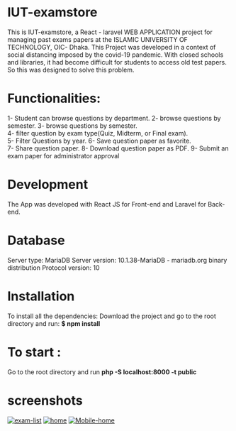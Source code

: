 # IUT-examstore 
This is IUT-examstore, a  React - laravel WEB APPLICATION project for managing past exams papers at the ISLAMIC UNIVERSITY OF TECHNOLOGY, OIC- Dhaka.
This Project was developed in a context of social distancing imposed by the covid-19 pandemic. With closed schools and libraries, it
had become difficult for students to access old test papers. So this was designed to solve this problem. 
# Functionalities:
1- Student can browse questions by department. 
2- browse questions by semester. 
3- browse questions by semester.   
4- filter question by exam type(Quiz, Midterm, or Final exam).   
5- Filter Questions by year. 
6- Save question paper as favorite.  
7- Share question paper. 
8- Download question paper as PDF. 
9- Submit an exam paper for administrator approval 

# Development
The App was developed with React JS for Front-end and Laravel for Back-end.
# Database
Server type: MariaDB
Server version: 10.1.38-MariaDB - mariadb.org binary distribution
Protocol version: 10

 # Installation
To install all the dependencies: 
Download the project and go to the root directory and run:
 **$ npm install**
 # To start :
 Go to the root directory and run **php -S localhost:8000 -t public** 
 
 # screenshots

<a href="https://postimg.cc/N52XVywJ" target="_blank"><img src="https://i.postimg.cc/N52XVywJ/exam-list.png" alt="exam-list"/></a> <a href="https://postimg.cc/GHDBKZk6" target="_blank"><img src="https://i.postimg.cc/GHDBKZk6/home.png" alt="home"/></a> <a href="https://postimg.cc/n9ckBnj8" target="_blank"><img src="https://i.postimg.cc/n9ckBnj8/Mobile-home.png" alt="Mobile-home"/></a><br/><br/>

